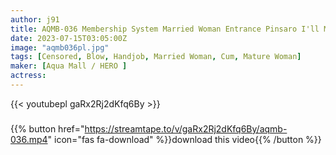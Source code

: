 ```yaml
---
author: j91
title: AQMB-036 Membership System Married Woman Entrance Pinsaro I'll Make You Feel Good With My Mouth 9
date: 2023-07-15T03:05:00Z
image: "aqmb036pl.jpg"
tags: [Censored, Blow, Handjob, Married Woman, Cum, Mature Woman]
maker: [Aqua Mall / HERO ]
actress:
---
```



{{< youtubepl gaRx2Rj2dKfq6By >}}
###

{{% button href="https://streamtape.to/v/gaRx2Rj2dKfq6By/aqmb-036.mp4" icon="fas fa-download" %}}download this video{{% /button %}}

